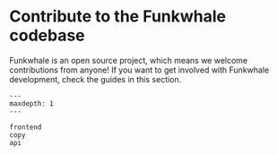 # Contribute to the Funkwhale codebase

Funkwhale is an open source project, which means we welcome contributions from anyone! If you want to get involved with Funkwhale development, check the guides in this section.

```{toctree}
---
maxdepth: 1
---

frontend
copy
api

```
